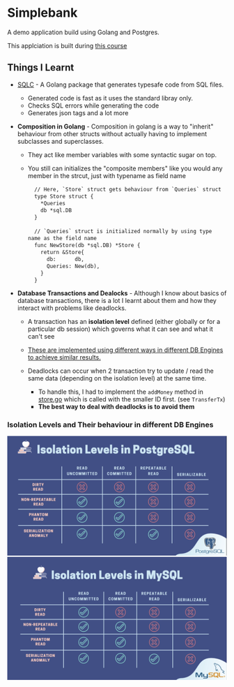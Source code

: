 # Simplebank

A demo application build using Golang and Postgres.

This applciation is built during [this course](https://www.udemy.com/course/backend-master-class-golang-postgresql-kubernetes/)

## Things I Learnt

- [SQLC](https://github.com/kyleconroy/sqlc) - A Golang package that generates typesafe code from SQL files.
  - Generated code is fast as it uses the standard libray only.
  - Checks SQL errors while generating the code
  - Generates json tags and a lot more

- **Composition in Golang** - Composition in golang is a way to "inherit" behaviour from other structs without actually having to implement subclasses and superclasses.
  - They act like member variables with some syntactic sugar on top.
  - You still can initializes the "composite members" like you would any member in the strcut, just with typename as field name

    ```golang
      // Here, `Store` struct gets behaviour from `Queries` struct 
      type Store struct {
        *Queries
        db *sql.DB
      }

      // `Queries` struct is initialized normally by using type name as the field name
      func NewStore(db *sql.DB) *Store {
        return &Store{
          db:      db,
          Queries: New(db),
        }
      }
    ```

- **Database Transactions and Dealocks** - Although I know about basics of database transactions, there is a lot I learnt about them and how they interact with problems like deadlocks.
  - A transaction has an **isolation level** defined (either globally or for a particular db session) which governs what it can see and what it can't see
  - [These are implemented using different ways in different DB Engines to achieve similar results.](#isolation-levels-and-their-behaviour-in-different-db-engines)

  - Deadlocks can occur when 2 transaction try to update / read the same data (depending on the isolation level) at the same time.
    - To handle this, I had to implement the `addMoney` method in [store.go](./db/sqlc/store.go) which is called with the smaller ID first. (see `TransferTx`)
    - **The best way to deal with deadlocks is to avoid them**

### Isolation Levels and Their behaviour in different DB Engines

![Postgres](./images/postgres-isolation.png)
![Mysql](./images/mysql-isolation.png)
